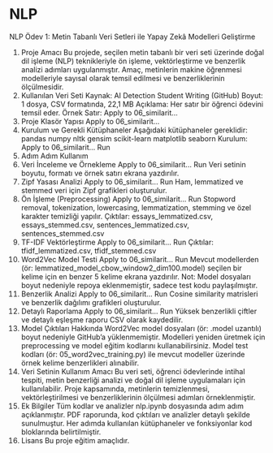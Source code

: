 # NLP
NLP Ödev 1: Metin Tabanlı Veri Setleri ile Yapay Zekâ Modelleri Geliştirme
1. Proje Amacı
Bu projede, seçilen metin tabanlı bir veri seti üzerinde doğal dil işleme (NLP) teknikleriyle ön işleme, vektörleştirme ve benzerlik analizi adımları uygulanmıştır. Amaç, metinlerin makine öğrenmesi modelleriyle sayısal olarak temsil edilmesi ve benzerliklerinin ölçülmesidir.
2. Kullanılan Veri Seti
Kaynak: AI Detection Student Writing (GitHub)
Boyut: 1 dosya, CSV formatında, 22,1 MB
Açıklama: Her satır bir öğrenci ödevini temsil eder.
Örnek Satır:
Apply to 06_similarit...
3. Proje Klasör Yapısı
Apply to 06_similarit...
4. Kurulum ve Gerekli Kütüphaneler
Aşağıdaki kütüphaneler gereklidir:
pandas
numpy
nltk
gensim
scikit-learn
matplotlib
seaborn
Kurulum:
Apply to 06_similarit...
Run
5. Adım Adım Kullanım
1. Veri İnceleme ve Örnekleme
Apply to 06_similarit...
Run
Veri setinin boyutu, formatı ve örnek satırı ekrana yazdırılır.
2. Zipf Yasası Analizi
Apply to 06_similarit...
Run
Ham, lemmatized ve stemmed veri için Zipf grafikleri oluşturulur.
3. Ön İşleme (Preprocessing)
Apply to 06_similarit...
Run
Stopword removal, tokenization, lowercasing, lemmatization, stemming ve özel karakter temizliği yapılır.
Çıktılar: essays_lemmatized.csv, essays_stemmed.csv, sentences_lemmatized.csv, sentences_stemmed.csv
4. TF-IDF Vektörleştirme
Apply to 06_similarit...
Run
Çıktılar: tfidf_lemmatized.csv, tfidf_stemmed.csv
5. Word2Vec Model Testi
Apply to 06_similarit...
Run
Mevcut modellerden (ör: lemmatized_model_cbow_window2_dim100.model) seçilen bir kelime için en benzer 5 kelime ekrana yazdırılır.
Not: Model dosyaları boyut nedeniyle repoya eklenmemiştir, sadece test kodu paylaşılmıştır.
6. Benzerlik Analizi
Apply to 06_similarit...
Run
Cosine similarity matrisleri ve benzerlik dağılımı grafikleri oluşturulur.
7. Detaylı Raporlama
Apply to 06_similarit...
Run
Yüksek benzerlikli çiftler ve detaylı eşleşme raporu CSV olarak kaydedilir.
6. Model Çıktıları Hakkında
Word2Vec model dosyaları (ör: .model uzantılı) boyut nedeniyle GitHub’a yüklenmemiştir.
Modelleri yeniden üretmek için preprocessing ve model eğitim kodlarını kullanabilirsiniz.
Model test kodları (ör: 05_word2vec_training.py) ile mevcut modeller üzerinde örnek kelime benzerlikleri alınabilir.
7. Veri Setinin Kullanım Amacı
Bu veri seti, öğrenci ödevlerinde intihal tespiti, metin benzerliği analizi ve doğal dil işleme uygulamaları için kullanılabilir.
Proje kapsamında, metinlerin temizlenmesi, vektörleştirilmesi ve benzerliklerinin ölçülmesi adımları örneklenmiştir.
8. Ek Bilgiler
Tüm kodlar ve analizler nlp.ipynb dosyasında adım adım açıklanmıştır.
PDF raporunda, kod çıktıları ve analizler detaylı şekilde sunulmuştur.
Her adımda kullanılan kütüphaneler ve fonksiyonlar kod bloklarında belirtilmiştir.
9. Lisans
Bu proje eğitim amaçlıdır.
